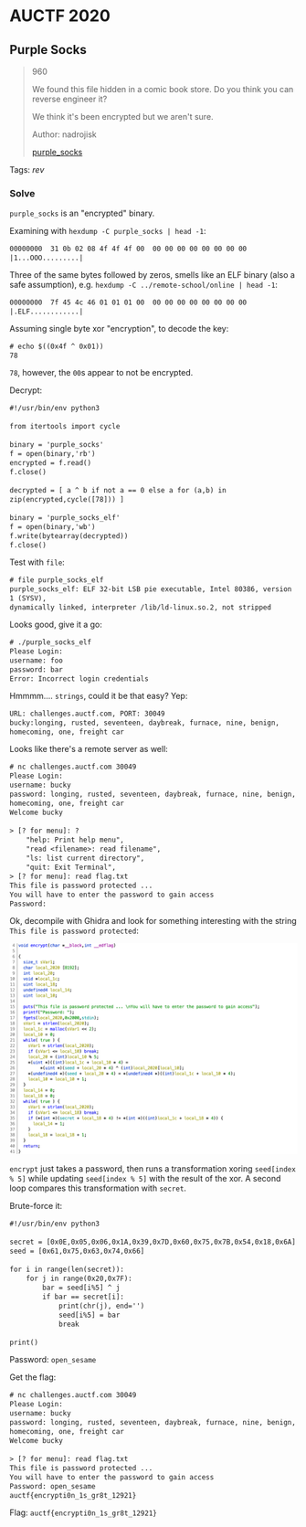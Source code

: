 # AUCTF 2020

## Purple Socks

> 960
>
> We found this file hidden in a comic book store. Do you think you can reverse engineer it?
>
> We think it's been encrypted but we aren't sure.
>
> Author: nadrojisk
>
> 
> [purple_socks](purple_socks)

Tags: _rev_

### Solve

`purple_socks` is an "encrypted" binary.

Examining with `hexdump -C purple_socks | head -1`:

```
00000000  31 0b 02 08 4f 4f 4f 00  00 00 00 00 00 00 00 00  |1...OOO.........|
```

Three of the same bytes followed by zeros, smells like an ELF binary (also a safe assumption), e.g. `hexdump -C ../remote-school/online | head -1`:

```
00000000  7f 45 4c 46 01 01 01 00  00 00 00 00 00 00 00 00  |.ELF............|
```

Assuming single byte xor "encryption", to decode the key:

```
# echo $((0x4f ^ 0x01))
78
```

`78`, however, the `00`s appear to not be encrypted.

Decrypt:

```
#!/usr/bin/env python3

from itertools import cycle

binary = 'purple_socks'
f = open(binary,'rb')
encrypted = f.read()
f.close()

decrypted = [ a ^ b if not a == 0 else a for (a,b) in zip(encrypted,cycle([78])) ]

binary = 'purple_socks_elf'
f = open(binary,'wb')
f.write(bytearray(decrypted))
f.close()
```

Test with `file`:

```
# file purple_socks_elf
purple_socks_elf: ELF 32-bit LSB pie executable, Intel 80386, version 1 (SYSV),
dynamically linked, interpreter /lib/ld-linux.so.2, not stripped
```

Looks good, give it a go:

```
# ./purple_socks_elf
Please Login:
username: foo
password: bar
Error: Incorrect login credentials
```

Hmmmm.... `strings`, could it be that easy?  Yep:

```
URL: challenges.auctf.com, PORT: 30049
bucky:longing, rusted, seventeen, daybreak, furnace, nine, benign, homecoming, one, freight car
```

Looks like there's a remote server as well:

```
# nc challenges.auctf.com 30049
Please Login:
username: bucky
password: longing, rusted, seventeen, daybreak, furnace, nine, benign, homecoming, one, freight car
Welcome bucky

> [? for menu]: ?
    "help: Print help menu",
    "read <filename>: read filename",
    "ls: list current directory",
    "quit: Exit Terminal",
> [? for menu]: read flag.txt
This file is password protected ...
You will have to enter the password to gain access
Password: 
```

Ok, decompile with Ghidra and look for something interesting with the string `This file is password protected`:

![](./encrypt.png)

`encrypt` just takes a password, then runs a transformation xoring `seed[index % 5]` while updating `seed[index % 5]` with the result of the xor.  A second loop compares this transformation with `secret`.

Brute-force it:

```
#!/usr/bin/env python3

secret = [0x0E,0x05,0x06,0x1A,0x39,0x7D,0x60,0x75,0x7B,0x54,0x18,0x6A]
seed = [0x61,0x75,0x63,0x74,0x66]

for i in range(len(secret)):
    for j in range(0x20,0x7F):
        bar = seed[i%5] ^ j
        if bar == secret[i]:
            print(chr(j), end='')
            seed[i%5] = bar
            break

print()
```

Password: `open_sesame`

Get the flag:

```
# nc challenges.auctf.com 30049
Please Login:
username: bucky
password: longing, rusted, seventeen, daybreak, furnace, nine, benign, homecoming, one, freight car
Welcome bucky

> [? for menu]: read flag.txt
This file is password protected ...
You will have to enter the password to gain access
Password: open_sesame
auctf{encrypti0n_1s_gr8t_12921}
```

Flag: `auctf{encrypti0n_1s_gr8t_12921}`